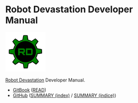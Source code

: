 # Robot Devastation Developer Manual

[![Robot Devastation Logo](assets/robotDevastation-125px.png)](http://asrob-uc3m.github.io/workgroups/2017-05-28-robot-devastation.html)

[Robot Devastation](http://asrob-uc3m.github.io/workgroups/2017-05-28-robot-devastation.html) Developer Manual.

- [GitBook](https://legacy.gitbook.com/book/asrob-uc3m/robotdevastation-developer-manual/) ([READ](https://asrob-uc3m.gitbooks.io/robotdevastation-developer-manual/content/))
- [GitHub](https://github.com/asrob-uc3m/robotdevastation-developer-manual) ([SUMMARY (index)](https://github.com/asrob-uc3m/robotdevastation-developer-manual/blob/master/en/SUMMARY.md) / [SUMMARY (índice)](https://github.com/asrob-uc3m/robotdevastation-developer-manual/blob/master/es/SUMMARY.md))
